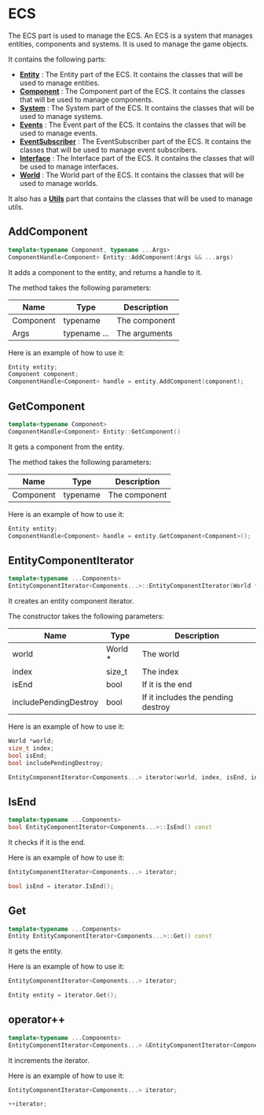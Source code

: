 # ECS

The ECS part is used to manage the ECS.
An ECS is a system that manages entities, components and systems.
It is used to manage the game objects.

It contains the following parts:

- [**Entity**]() : The Entity part of the ECS. It contains the classes that will be used to manage entities.
- [**Component**]() : The Component part of the ECS. It contains the classes that will be used to manage components.
- [**System**]() : The System part of the ECS. It contains the classes that will be used to manage systems.
- [**Events**]() : The Event part of the ECS. It contains the classes that will be used to manage events.
- [**EventSubscriber**]() : The EventSubscriber part of the ECS. It contains the classes that will be used to manage event subscribers.
- [**Interface**]() : The Interface part of the ECS. It contains the classes that will be used to manage interfaces.
- [**World**]() : The World part of the ECS. It contains the classes that will be used to manage worlds.


It also has a [**Utils**]() part that contains the classes that will be used to manage utils.


## AddComponent

```c++
template<typename Component, typename ...Args>
ComponentHandle<Component> Entity::AddComponent(Args && ...args)
```

It adds a component to the entity, and returns a handle to it.

The method takes the following parameters:

| Name | Type | Description |
|------|------|-------------|
| Component | typename | The component |
| Args | typename ... | The arguments |

Here is an example of how to use it:

```c++
Entity entity;
Component component;
ComponentHandle<Component> handle = entity.AddComponent(component);
```

## GetComponent

```c++
template<typename Component>
ComponentHandle<Component> Entity::GetComponent()
```

It gets a component from the entity.

The method takes the following parameters:

| Name | Type | Description |
|------|------|-------------|
| Component | typename | The component |

Here is an example of how to use it:

```c++
Entity entity;
ComponentHandle<Component> handle = entity.GetComponent<Component>();
```

## EntityComponentIterator

```c++
template<typename ...Components>
EntityComponentIterator<Components...>::EntityComponentIterator(World *world, size_t index, bool isEnd, bool includePendingDestroy)
```

It creates an entity component iterator.

The constructor takes the following parameters:

| Name                  | Type    | Description                        |
|-----------------------|---------|------------------------------------|
| world                 | World * | The world                          |
| index                 | size_t  | The index                          |
| isEnd                 | bool    | If it is the end                   |
| includePendingDestroy | bool    | If it includes the pending destroy |


Here is an example of how to use it:

```c++
World *world;
size_t index;
bool isEnd;
bool includePendingDestroy;

EntityComponentIterator<Components...> iterator(world, index, isEnd, includePendingDestroy);
```

## IsEnd

```c++
template<typename ...Components>
bool EntityComponentIterator<Components...>::IsEnd() const
```

It checks if it is the end.

Here is an example of how to use it:

```c++
EntityComponentIterator<Components...> iterator;

bool isEnd = iterator.IsEnd();
```

## Get

```c++
template<typename ...Components>
Entity EntityComponentIterator<Components...>::Get() const
```

It gets the entity.

Here is an example of how to use it:

```c++
EntityComponentIterator<Components...> iterator;

Entity entity = iterator.Get();
```

## operator++

```c++
template<typename ...Components>
EntityComponentIterator<Components...> &EntityComponentIterator<Components...>::operator++()
```

It increments the iterator.

Here is an example of how to use it:

```c++
EntityComponentIterator<Components...> iterator;

++iterator;
```
